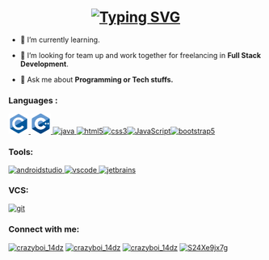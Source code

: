 <h1 align="center">
<a href="https://git.io/typing-svg"><img src="https://readme-typing-svg.demolab.com?font=Fira+Code&duration=3000&pause=100&color=F7F7F7&background=CC0EFF00&width=435&lines=Hi+%F0%9F%91%8B%2C+I'm+crazyboi...;Nice+to+Meet+You...;A+Passionate+Programmer+from+India" alt="Typing SVG" height="60%" width="70%"/></a>
</h1>

- 🌱 I’m currently learning.

- 🤝 I’m looking for team up and work together for freelancing in **Full Stack Development**.

- 💬 Ask me about **Programming or Tech stuffs.**

<h3 align="left">Languages :</h3>
<p align="left"> <a href="https://www.cprogramming.com/" target="_blank" rel="noreferrer"> <img src="https://raw.githubusercontent.com/devicons/devicon/master/icons/c/c-original.svg" alt="c" width="40" height="40"/></a><a href="https://www.w3schools.com/cpp/" target="_blank" rel="noreferrer"> <img src="https://raw.githubusercontent.com/devicons/devicon/master/icons/cplusplus/cplusplus-original.svg" alt="cplusplus" width="40" height="40"/> </a> <a href="https://www.w3schools.com/java/" target="_blank" rel="noreferrer"><img src="https://abhisheks008.github.io/CV/assets/images/skills/java.png" alt="java" width="40" height="40"/></a><a href="https://www.w3schools.com/html5/" target="_blank" rel="noreferrer"> <img src="https://logos-download.com/wp-content/uploads/2017/07/HTML5_badge.png" alt="html5" width="40" height="40"/></a><a href="https://www.w3schools.com/css3/" target="_blank" rel="noreferrer"><img src="https://joshua-d-miller.com/assets/img/CSS.png" alt="css3" width="40" height="40"/></a><a href="https://www.w3schools.com/javascript/" target="_blank" rel="noreferrer"><img src="https://cdn.jsdelivr.net/gh/devicons/devicon/icons/javascript/javascript-original.svg" alt="JavaScript" width="40" height="40"/></a><a href="https://www.w3schools.com/bootstrap5/" target="_blank" rel="noreferrer"><img src="https://cdn.jsdelivr.net/gh/devicons/devicon/icons/bootstrap/bootstrap-original-wordmark.svg" alt="bootstrap5" width="50" height="40"/></a></p>

<h3 align="left">Tools:</h3>
<p><a href="https://www.w3schools.com/androidstudio/" target="_blank" rel="noreferrer"><img src="https://cdn.jsdelivr.net/gh/devicons/devicon/icons/androidstudio/androidstudio-original.svg" alt="androidstudio" width="50" height="40"/> </a><a href="https://www.w3schools.com/vscode/" target="_blank" rel="noreferrer"><img src="https://cdn.jsdelivr.net/gh/devicons/devicon/icons/vscode/vscode-original.svg" alt="vscode" width="50" height="40"/> </a><a href="https://www.w3schools.com/jetbrains/" target="_blank" rel="noreferrer"><img src="https://cdn.jsdelivr.net/gh/devicons/devicon/icons/jetbrains/jetbrains-original.svg"alt="jetbrains" width="50" height="40"/></a></p>

<h3 align="left">VCS:</h3>
<p><a href="https://www.w3schools.com/git/" target="_blank" rel="noreferrer"><img src="https://cdn.jsdelivr.net/gh/devicons/devicon/icons/git/git-original.svg"alt="git" width="50" height="40"/></a>

<h3 align="left">Connect with me:</h3>
<p align="left">
<a href="https://twitter.com/14dzCrazyboi?s=09" target="blank"><img align="center" src="https://raw.githubusercontent.com/rahuldkjain/github-profile-readme-generator/master/src/images/icons/Social/twitter.svg" alt="crazyboi_14dz" height="30" width="40" /></a>
<a href="https://instagram.com/crazyboi_14dz" target="blank"><img align="center" src="https://raw.githubusercontent.com/rahuldkjain/github-profile-readme-generator/master/src/images/icons/Social/instagram.svg" alt="crazyboi_14dz" height="30" width="40" /></a>
<a href="http://www.linkedin.com/in/crazyboi14dz" target="blank"><img align="center" src="https://pngimg.com/uploads/linkedIn/linkedIn_PNG39.png" alt="crazyboi_14dz" height="30" width="30" /></a>
<a href="https://discord.gg/S24Xe9jx7g" target="blank"><img align="center" src="https://raw.githubusercontent.com/rahuldkjain/github-profile-readme-generator/master/src/images/icons/Social/discord.svg" alt="S24Xe9jx7g" height="30" width="40" /></a>
</p>
